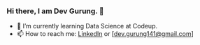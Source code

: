 ### Hi there, I am Dev Gurung. 👋

- 🌱 I’m currently learning Data Science at Codeup.
- 📫 How to reach me: [LinkedIn](https://www.linkedin.com/in/devgurung141/) or [dev.gurung141@gmail.com] 





<!--
**devgurung141/devgurung141** is a ✨ _special_ ✨ repository because its `README.md` (this file) appears on your GitHub profile.

Here are some ideas to get you started:

- 🔭 I’m currently working on ...
- 🌱 I’m currently learning ...
- 👯 I’m looking to collaborate on ...
- 🤔 I’m looking for help with ...
- 💬 Ask me about ...
- 📫 How to reach me: ...
- 😄 Pronouns: ...
- ⚡ Fun fact: ...
-->
